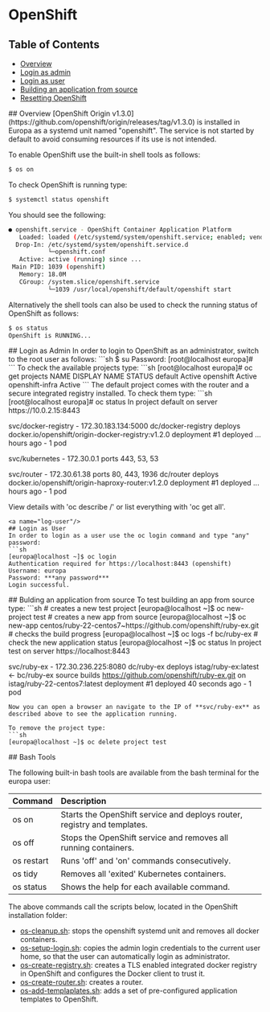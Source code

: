 # OpenShift

## Table of Contents
- [Overview](#overview)
- [Login as admin](#log-admin)
- [Login as user](#log-user)
- [Building an application from source](#from-source)
- [Resetting OpenShift](#reset)

<a name="overview"/>
## Overview
[OpenShift Origin v1.3.0](https://github.com/openshift/origin/releases/tag/v1.3.0) is installed in Europa as a systemd unit named "openshift". The service is not started by default to avoid consuming resources if its use is not intended.

To enable OpenShift use the built-in shell tools as follows:
```sh
$ os on
```

To check OpenShift is running type:
```sh
$ systemctl status openshift
```

You should see the following:
```sh
● openshift.service - OpenShift Container Application Platform
   Loaded: loaded (/etc/systemd/system/openshift.service; enabled; vendor preset: disabled)
  Drop-In: /etc/systemd/system/openshift.service.d
           └─openshift.conf
   Active: active (running) since ...
 Main PID: 1039 (openshift)
   Memory: 18.0M
   CGroup: /system.slice/openshift.service
           └─1039 /usr/local/openshift/default/openshift start
```

Alternatively the shell tools can also be used to check the running status of OpenShift as follows:
```sh
$ os status
OpenShift is RUNNING...
```

<a name="log-admin"/>
## Login as Admin
In order to login to OpenShift as an administrator, switch to the root user as follows:
```sh
$ su
Password:
[root@localhost europa]#
```
To check the available projects type:
```sh
[root@localhost europa]# oc get projects
NAME              DISPLAY NAME   STATUS
default                          Active
openshift                        Active
openshift-infra                  Active
```
The default project comes with the router and a secure integrated registry installed.
To check them type:
```sh
[root@localhost europa]# oc status
In project default on server https://10.0.2.15:8443

svc/docker-registry - 172.30.183.134:5000
  dc/docker-registry deploys docker.io/openshift/origin-docker-registry:v1.2.0
    deployment #1 deployed ... hours ago - 1 pod

svc/kubernetes - 172.30.0.1 ports 443, 53, 53

svc/router - 172.30.61.38 ports 80, 443, 1936
  dc/router deploys docker.io/openshift/origin-haproxy-router:v1.2.0
    deployment #1 deployed ... hours ago - 1 pod

View details with 'oc describe <resource>/<name>' or list everything with 'oc get all'.
```
<a name="log-user"/>
## Login as User
In order to login as a user use the oc login command and type "any" password:
```sh
[europa@localhost ~]$ oc login
Authentication required for https://localhost:8443 (openshift)
Username: europa
Password: ***any password***
Login successful.
```
<a name="from-source"/>
## Bulding an application from source
To test building an app from source type:
```sh
# creates a new test project
[europa@localhost ~]$ oc new-project test
# creates a new app from source
[europa@localhost ~]$ oc new-app centos/ruby-22-centos7~https://github.com/openshift/ruby-ex.git
# checks the build progress
[europa@localhost ~]$ oc logs -f bc/ruby-ex
# check the new application status
[europa@localhost ~]$ oc status
In project test on server https://localhost:8443

svc/ruby-ex - 172.30.236.225:8080
  dc/ruby-ex deploys istag/ruby-ex:latest <-
    bc/ruby-ex source builds https://github.com/openshift/ruby-ex.git on istag/ruby-22-centos7:latest
    deployment #1 deployed 40 seconds ago - 1 pod

```
Now you can open a browser an navigate to the IP of **svc/ruby-ex** as described above to see the application running.

To remove the project type:
```sh
[europa@localhost ~]$ oc delete project test
```
<a name="reset"/>
## Bash Tools

The following built-in bash tools are available from the bash terminal for the europa user:

| Command | Description |
|:-----|:------------|
| os on | Starts the OpenShift service and deploys router, registry and templates.|
| os off | Stops the OpenShift service and removes all running containers.|
| os restart| Runs 'off' and 'on' commands consecutively. |
| os tidy | Removes all 'exited' Kubernetes containers. |
| os status | Shows the help for each available command. |

The above commands call the scripts below, located in the OpenShift installation folder:
- [os-cleanup.sh](../build/roles/europa/files/openshift/os-cleanup.sh): stops the openshift systemd unit and removes all docker containers.
- [os-setup-login.sh](../build/roles/europa/files/openshift/os-setup-login.sh): copies the admin login credentials to the current user home, so that the user can automatically login as administrator.
- [os-create-registry.sh](../build/roles/europa/files/openshift/os-create-registry.sh): creates a TLS enabled integrated docker registry in OpenShift and configures the Docker client to trust it.
- [os-create-router.sh](../build/roles/europa/files/openshift/os-create-router.sh): creates a router.
- [os-add-templaplates.sh](../build/roles/europa/files/openshift/os-add-templates.sh): adds a set of pre-configured application templates to OpenShift.

